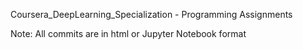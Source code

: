 Coursera_DeepLearning_Specialization - Programming Assignments

Note: All commits are in html or Jupyter Notebook format
